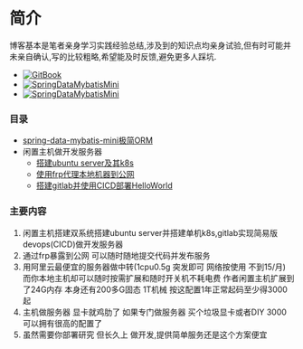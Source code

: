 # 简介 

博客基本是笔者亲身学习实践经验总结,涉及到的知识点均亲身试验,但有时可能并未亲自确认,写的比较粗略,希望能及时反馈,避免更多人踩坑.



- [![GitBook](https://img.shields.io/badge/BLOG-www.vonchange.com-brightgreen.svg)](https://www.vonchange.com/)
- [![SpringDataMybatisMini](https://img.shields.io/badge/SpringDataMybatisMini-github-brightgreen.svg)](https://github.com/VonChange/spring-data-mybatis-mini)
- [![SpringDataMybatisMini](https://img.shields.io/badge/SpringDataMybatisMini-gitee-brightgreen.svg)](https://gitee.com/vonchange/spring-data-mybatis-mini)


### 目录
* [spring-data-mybatis-mini极简ORM](doc/mini.md)
* 闲置主机做开发服务器
   * [搭建ubuntu server及其k8s](doc/host/ubuntu.md)
   * [使用frp代理本地机器到公网](doc/host/frp.md)
   * [搭建gitlab并使用CICD部署HelloWorld](doc/host/gitlab-ci.md)


### 主要内容
1. 闲置主机搭建双系统搭建ubuntu server并搭建单机k8s,gitlab实现简易版devops(CICD)做开发服务器
2. 通过frp暴露到公网 可以随时随地提交代码并发布服务
3. 用阿里云最便宜的服务器做中转(1cpu0.5g 突发即可 网络按使用 不到15/月) 而你本地主机却可以随时按需扩展和随时开关机不耗电费 
作者闲置主机扩展到了24G内存 本身还有200多G固态 1T机械 按这配置1年正常起码至少得3000起
4. 主机做服务器 显卡就鸡肋了 如果专门做服务器 买个垃圾显卡或者DIY 3000可以拥有很高的配置了 
5. 虽然需要你部署研究 但长久上 做开发,提供简单服务还是这个方案便宜

